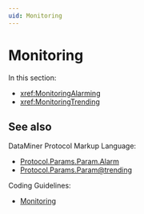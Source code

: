 ```yaml
---
uid: Monitoring
---
```


# Monitoring

In this section:

- <xref:MonitoringAlarming>
- <xref:MonitoringTrending>

## See also

DataMiner Protocol Markup Language:

- [Protocol.Params.Param.Alarm](xref:Protocol.Params.Param.Alarm)
- [Protocol.Params.Param@trending](xref:Protocol.Params.Param-trending)

Coding Guidelines:

- [Monitoring](xref:CODMonitoring)